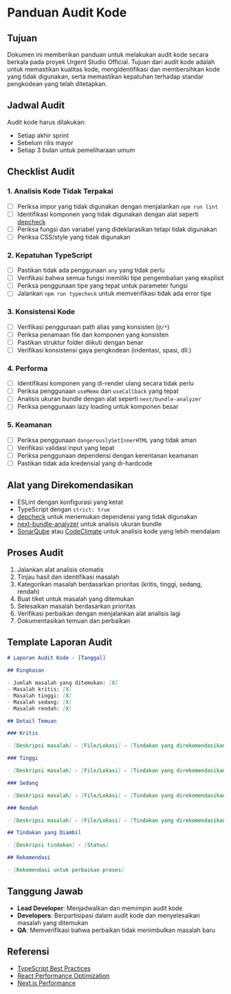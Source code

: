 # Panduan Audit Kode

## Tujuan

Dokumen ini memberikan panduan untuk melakukan audit kode secara berkala pada proyek Urgent Studio Official. Tujuan dari audit kode adalah untuk memastikan kualitas kode, mengidentifikasi dan membersihkan kode yang tidak digunakan, serta memastikan kepatuhan terhadap standar pengkodean yang telah ditetapkan.

## Jadwal Audit

Audit kode harus dilakukan:

- Setiap akhir sprint
- Sebelum rilis mayor
- Setiap 3 bulan untuk pemeliharaan umum

## Checklist Audit

### 1. Analisis Kode Tidak Terpakai

- [ ] Periksa impor yang tidak digunakan dengan menjalankan `npm run lint`
- [ ] Identifikasi komponen yang tidak digunakan dengan alat seperti [depcheck](https://www.npmjs.com/package/depcheck)
- [ ] Periksa fungsi dan variabel yang dideklarasikan tetapi tidak digunakan
- [ ] Periksa CSS/style yang tidak digunakan

### 2. Kepatuhan TypeScript

- [ ] Pastikan tidak ada penggunaan `any` yang tidak perlu
- [ ] Verifikasi bahwa semua fungsi memiliki tipe pengembalian yang eksplisit
- [ ] Periksa penggunaan tipe yang tepat untuk parameter fungsi
- [ ] Jalankan `npm run typecheck` untuk memverifikasi tidak ada error tipe

### 3. Konsistensi Kode

- [ ] Verifikasi penggunaan path alias yang konsisten (`@/*`)
- [ ] Periksa penamaan file dan komponen yang konsisten
- [ ] Pastikan struktur folder diikuti dengan benar
- [ ] Verifikasi konsistensi gaya pengkodean (indentasi, spasi, dll.)

### 4. Performa

- [ ] Identifikasi komponen yang di-render ulang secara tidak perlu
- [ ] Periksa penggunaan `useMemo` dan `useCallback` yang tepat
- [ ] Analisis ukuran bundle dengan alat seperti `next/bundle-analyzer`
- [ ] Periksa penggunaan lazy loading untuk komponen besar

### 5. Keamanan

- [ ] Periksa penggunaan `dangerouslySetInnerHTML` yang tidak aman
- [ ] Verifikasi validasi input yang tepat
- [ ] Periksa penggunaan dependensi dengan kerentanan keamanan
- [ ] Pastikan tidak ada kredensial yang di-hardcode

## Alat yang Direkomendasikan

- ESLint dengan konfigurasi yang ketat
- TypeScript dengan `strict: true`
- [depcheck](https://www.npmjs.com/package/depcheck) untuk menemukan dependensi yang tidak digunakan
- [next-bundle-analyzer](https://www.npmjs.com/package/@next/bundle-analyzer) untuk analisis ukuran bundle
- [SonarQube](https://www.sonarqube.org/) atau [CodeClimate](https://codeclimate.com/) untuk analisis kode yang lebih mendalam

## Proses Audit

1. Jalankan alat analisis otomatis
2. Tinjau hasil dan identifikasi masalah
3. Kategorikan masalah berdasarkan prioritas (kritis, tinggi, sedang, rendah)
4. Buat tiket untuk masalah yang ditemukan
5. Selesaikan masalah berdasarkan prioritas
6. Verifikasi perbaikan dengan menjalankan alat analisis lagi
7. Dokumentasikan temuan dan perbaikan

## Template Laporan Audit

```markdown
# Laporan Audit Kode - [Tanggal]

## Ringkasan

- Jumlah masalah yang ditemukan: [X]
- Masalah kritis: [X]
- Masalah tinggi: [X]
- Masalah sedang: [X]
- Masalah rendah: [X]

## Detail Temuan

### Kritis

- [Deskripsi masalah] - [File/Lokasi] - [Tindakan yang direkomendasikan]

### Tinggi

- [Deskripsi masalah] - [File/Lokasi] - [Tindakan yang direkomendasikan]

### Sedang

- [Deskripsi masalah] - [File/Lokasi] - [Tindakan yang direkomendasikan]

### Rendah

- [Deskripsi masalah] - [File/Lokasi] - [Tindakan yang direkomendasikan]

## Tindakan yang Diambil

- [Deskripsi tindakan] - [Status]

## Rekomendasi

- [Rekomendasi untuk perbaikan proses]
```

## Tanggung Jawab

- **Lead Developer**: Menjadwalkan dan memimpin audit kode
- **Developers**: Berpartisipasi dalam audit kode dan menyelesaikan masalah yang ditemukan
- **QA**: Memverifikasi bahwa perbaikan tidak menimbulkan masalah baru

## Referensi

- [TypeScript Best Practices](https://www.typescriptlang.org/docs/handbook/declaration-files/do-s-and-don-ts.html)
- [React Performance Optimization](https://reactjs.org/docs/optimizing-performance.html)
- [Next.js Performance](https://nextjs.org/docs/advanced-features/measuring-performance)